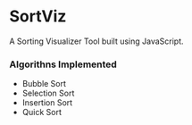 # SortViz

A Sorting Visualizer Tool built using JavaScript.

### Algorithns Implemented

- Bubble Sort
- Selection Sort
- Insertion Sort
- Quick Sort
